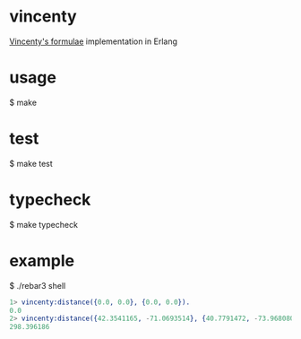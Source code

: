 # vincenty
[Vincenty's formulae](https://en.wikipedia.org/wiki/Vincenty's_formulae) implementation in Erlang

# usage
$ make

# test
$ make test

# typecheck
$ make typecheck

# example
$ ./rebar3 shell
```Erlang
1> vincenty:distance({0.0, 0.0}, {0.0, 0.0}).
0.0
2> vincenty:distance({42.3541165, -71.0693514}, {40.7791472, -73.9680804}).
298.396186
```

